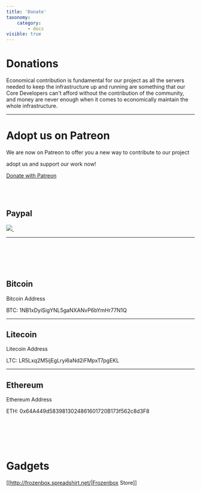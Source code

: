 ```yaml
---
title: 'Donate'
taxonomy:
    category:
        - docs
visible: true
---
```


# Donations

Economical contribution is fundamental for our project as all the servers needed to keep the infrastructure up and running are something that our Core Developers can't afford without the contribution of the community, and money are never enough when it comes to economically maintain the whole infrastructure.

----

# Adopt us on Patreon

We are now on Patreon to offer you a new way to contribute to our project

adopt us and support our work now!

<html><a href="https://www.patreon.com/parrot" target="_blank" class="btn btn-primary">Donate with Patreon</a></html>

<html>
<br><br><br><br>
</html>

## Paypal

<html>
<a target="_blank" href="https://www.paypal.me/palinuro">
<img src="https://www.paypalobjects.com/en_US/i/btn/btn_donateCC_LG.gif" type="image">
<img src="https://www.paypalobjects.com/it_IT/i/scr/pixel.gif" alt="" width="1" border="0" height="1">
</a>
</html>

----

<html>
<br><br><br><br>
</html>

## Bitcoin

Bitcoin Address

BTC: 1NB1xDyiSigYNL5gaNXANvP6bYmHr77N1Q

----

## Litecoin

Litecoin Address

LTC: LR5Lxq2M5ijEgLryi6aNd2iFMpxT7pgEKL 

----

## Ethereum

Ethereum Address

ETH: 0x64A449d5839813024861601720B173f562c8d3F8

<html>
<br><br><br><br>
</html>

# Gadgets
[[http://frozenbox.spreadshirt.net/|Frozenbox Store]]